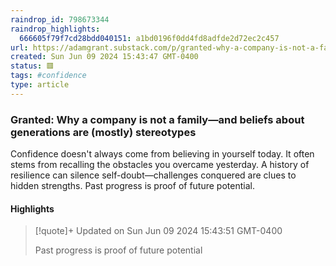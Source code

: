 ```yaml
---
raindrop_id: 798673344
raindrop_highlights:
  666605f79f7cd28bdd040151: a1bd0196f0dd4fd8adfde2d72ec2c457
url: https://adamgrant.substack.com/p/granted-why-a-company-is-not-a-familyand?utm_source=post-email-title&amp;publication_id=1285137&amp;post_id=145470643&amp;utm_campaign=email-post-title&amp;isFreemail=true&amp;r=f9r78&amp;triedRedirect=true&amp;utm_medium=email
created: Sun Jun 09 2024 15:43:47 GMT-0400
status: 🟥
tags: #confidence
type: article
---
```



### Granted: Why a company is not a family—and beliefs about generations are (mostly) stereotypes

Confidence doesn&#39;t always come from believing in yourself today. It often stems from recalling the obstacles you overcame yesterday. A history of resilience can silence self-doubt—challenges conquered are clues to hidden strengths. Past progress is proof of future potential.

#### Highlights

> [!quote]+ Updated on Sun Jun 09 2024 15:43:51 GMT-0400
>
> Past progress is proof of future potential
